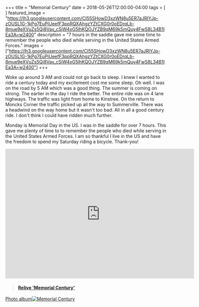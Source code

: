 +++
title =  "Memorial Century"
date = 2018-05-26T12:00:00-04:00
tags = [ ]
featured_image = "https://lh3.googleusercontent.com/CI55SHowD3xzWN8u5ER7aJRIYJp-zOUSL1G-1kPg7EuPiUeefF3ppRQXAhgzYZtCXG0r0oEDrqLb-8mue9eXVuZs5Qj8Vav_cSjW4xG5lhKQOJYZB9qM69k5mQuy4FwS8L34B1IEa3A=w2400"
description = "7 hours in the saddle gave me some time to remember the people who died while serving in the United States Armed Forces."
images = ["https://lh3.googleusercontent.com/CI55SHowD3xzWN8u5ER7aJRIYJp-zOUSL1G-1kPg7EuPiUeefF3ppRQXAhgzYZtCXG0r0oEDrqLb-8mue9eXVuZs5Qj8Vav_cSjW4xG5lhKQOJYZB9qM69k5mQuy4FwS8L34B1IEa3A=w2400"]
+++


Woke up around 3 AM and could not go back to sleep. I knew I wanted to ride a century today and my excitement cost me some sleep. Oh well. I was on the road by 5 AM which was a good thing. The summer is coming on strong. The earlier in the day I ride the better. The entire ride was on 4 lane highways. The traffic was light from home to Kinstree. On the return to Moncks Corner the traffic picked up all the way to Summerville. There was a headwind on the way home but it wasn't too bad. All in all a good century ride. I don't think I could have ridden much further.

Monday is Memorial Day in the US. I was in the saddle for over 7 hours. This gave me plenty of time to to remember the people who died while serving in the United States Armed Forces. I am so thankful I live in the US and have the freedom to spend my Saturday riding a bicycle. Thank-you!

<iframe height='405' width='590' frameborder='0' allowtransparency='true' scrolling='no' src='https://www.strava.com/activities/1597475834/embed/c0d4d85a9218a4b9c5590e4f4ac1db4fa7616093'></iframe>

<blockquote class="embedly-card" data-card-controls="0" data-card-key="f1631a41cb254ca5b035dc5747a5bd75"><h4><a href="https://www.relive.cc/view/1597475834?r=embed-site">Relive 'Memorial Century'</a></h4></blockquote>
        <script async src="//cdn.embedly.com/widgets/platform.js" charset="UTF-8"></script>

[Photo album![Memorial Century](https://lh3.googleusercontent.com/FlPWVsHmOkXXouLxh4l6d_dCkjodE92Tbv9qQPrQP5_nJ7lX_S57mD7O4CwMLRO2t8KRRdLIemAxNH2a-8rwqzEgWhG88fuVJJRPBrdooFslolkIUzt084RAKHGpwxQ3zegEtTXbl5Y=w2400)](https://photos.app.goo.gl/75DCDea3nakoRHfm2)
